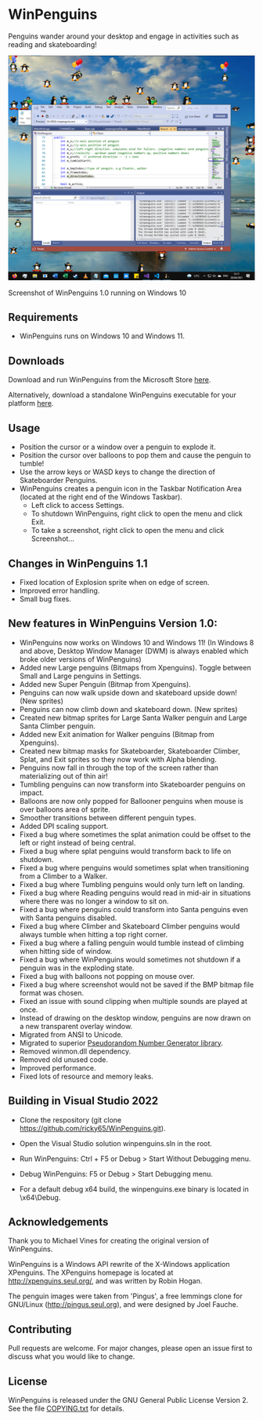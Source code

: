 # WinPenguins

 Penguins wander around your desktop and engage in activities such as reading and skateboarding!

![WinPenguins 1.0 Windows 10](./winpenguins_windows_10.png)

Screenshot of WinPenguins 1.0 running on Windows 10

## Requirements

* WinPenguins runs on Windows 10 and Windows 11.

## Downloads

Download and run WinPenguins from the Microsoft Store [here](https://www.microsoft.com/store/apps/9P5Z59BMZZ5G).

Alternatively, download a standalone WinPenguins executable for your platform [here](https://github.com/ricky65/WinPenguins/releases).

## Usage

* Position the cursor or a window over a penguin to explode it.
* Position the cursor over balloons to pop them and cause the penguin to tumble! 
* Use the arrow keys or WASD keys to change the direction of Skateboarder Penguins.
* WinPenguins creates a penguin icon in the Taskbar Notification Area (located at the right end of the Windows Taskbar).  
   - Left click to access Settings.
   - To shutdown WinPenguins, right click to open the menu and click Exit.
   - To take a screenshot, right click to open the menu and click Screenshot... 

## Changes in WinPenguins 1.1
  - Fixed location of Explosion sprite when on edge of screen.
  - Improved error handling.
  - Small bug fixes.

## New features in WinPenguins Version 1.0:

  - WinPenguins now works on Windows 10 and Windows 11! (In Windows 8 and above, Desktop Window Manager (DWM) is always enabled which broke older versions of WinPenguins)
  - Added new Large penguins (Bitmaps from Xpenguins). Toggle between Small and Large penguins in Settings.
  - Added new Super Penguin (Bitmap from Xpenguins). 
  - Penguins can now walk upside down and skateboard upside down! (New sprites)
  - Penguins can now climb down and skateboard down. (New sprites)
  - Created new bitmap sprites for Large Santa Walker penguin and Large Santa Climber penguin.
  - Added new Exit animation for Walker penguins (Bitmap from Xpenguins).  
  - Created new bitmap masks for Skateboarder, Skateboarder Climber, Splat, and Exit sprites so they now work with Alpha blending.
  - Penguins now fall in through the top of the screen rather than materializing out of thin air!
  - Tumbling penguins can now transform into Skateboarder penguins on impact.
  - Balloons are now only popped for Ballooner penguins when mouse is over balloons area of sprite.
  - Smoother transitions between different penguin types.
  - Added DPI scaling support.  
  - Fixed a bug where sometimes the splat animation could be offset to the left or right instead of being central.
  - Fixed a bug where splat penguins would transform back to life on shutdown.
  - Fixed a bug where penguins would sometimes splat when transitioning from a Climber to a Walker. 
  - Fixed a bug where Tumbling penguins would only turn left on landing.
  - Fixed a bug where Reading penguins would read in mid-air in situations where there was no longer a window to sit on.
  - Fixed a bug where penguins could transform into Santa penguins even with Santa penguins disabled.
  - Fixed a bug where Climber and Skateboard Climber penguins would always tumble when hitting a top right corner.
  - Fixed a bug where a falling penguin would tumble instead of climbing when hitting side of window.
  - Fixed a bug where WinPenguins would sometimes not shutdown if a penguin was in the exploding state.
  - Fixed a bug with balloons not popping on mouse over.
  - Fixed a bug where screenshot would not be saved if the BMP bitmap file format was chosen.
  - Fixed an issue with sound clipping when multiple sounds are played at once.
  - Instead of drawing on the desktop window, penguins are now drawn on a new transparent overlay window.
  - Migrated from ANSI to Unicode.
  - Migrated to superior [Pseudorandom Number Generator library](https://github.com/effolkronium/random).
  - Removed winmon.dll dependency.
  - Removed old unused code.
  - Improved performance.
  - Fixed lots of resource and memory leaks.



## Building in Visual Studio 2022

* Clone the respository (git clone https://github.com/ricky65/WinPenguins.git).

* Open the Visual Studio solution winpenguins.sln in the root.

* Run WinPenguins: Ctrl + F5 or Debug > Start Without Debugging menu.

* Debug WinPenguins: F5 or Debug > Start Debugging menu.

* For a default debug x64 build, the winpenguins.exe binary is located in \x64\Debug.


## Acknowledgements

Thank you to Michael Vines for creating the original version of WinPenguins.

WinPenguins is a Windows API rewrite of the X-Windows application XPenguins. The XPenguins homepage is located at http://xpenguins.seul.org/, and was written by Robin Hogan.

The penguin images were taken from 'Pingus', a free lemmings clone for GNU/Linux (http://pingus.seul.org), and were designed by Joel Fauche. 

## Contributing

Pull requests are welcome. For major changes, please open an issue first to discuss what you would like to change.

## License

WinPenguins is released under the GNU General Public License Version 2. See the file [COPYING.txt](./COPYING.txt) for details.